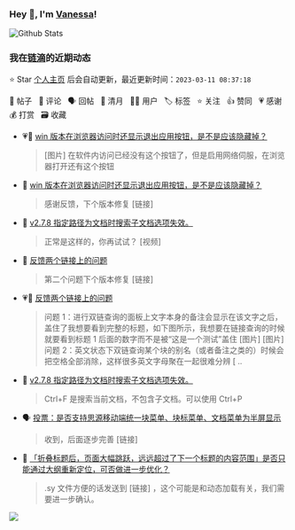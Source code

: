 ### Hey 👋, I'm [Vanessa](http://vanessa.b3log.org/)!

![Github Stats](https://github-readme-stats.vercel.app/api?username=Vanessa219&show_icons=true)

<!--events start -->

### 我在[链滴](https://ld246.com)的近期动态

⭐️ Star [个人主页](https://github.com/Vanessa219/Vanessa219) 后会自动更新，最近更新时间：`2023-03-11 08:37:18`

📝 帖子 &nbsp; 💬 评论 &nbsp; 🗣 回帖 &nbsp; 🌙 清月 &nbsp; 👨‍💻 用户 &nbsp; 🏷️ 标签 &nbsp; ⭐️ 关注 &nbsp; 👍 赞同 &nbsp; 💗 感谢 &nbsp; 💰 打赏 &nbsp; 🗃 收藏

* 💗📝 [win 版本在浏览器访问时还显示退出应用按钮，是不是应该隐藏掉？](https://ld246.com/article/1678433672107)

  > [图片] 在软件内访问已经没有这个按钮了，但是启用网络伺服，在浏览器打开还有这个按钮
* 💬 [win 版本在浏览器访问时还显示退出应用按钮，是不是应该隐藏掉？](https://ld246.com/article/1678433672107/comment/1678439383748#comments)

  > 感谢反馈，下个版本修复 [链接]
* 💬 [v2.7.8 指定路径为文档时搜索子文档选项失效。](https://ld246.com/article/1678367298028/comment/1678374124819#comments)

  > 正常是这样的，你再试试？ [视频]
* 💬 [反馈两个链接上的问题](https://ld246.com/article/1678368617206/comment/1678373830937#comments)

  > 第二个问题下个版本修复 [链接]
* 💗📝 [反馈两个链接上的问题](https://ld246.com/article/1678368617206)

  > 问题 1：进行双链查询的面板上文字本身的备注会显示在该文字之后，盖住了我想要看到完整的标题，如下图所示，我想要在链接查询的时候就要看到标题 1 后面的数字而不是被“这是一个测试”盖住 [图片] [图片] 问题 2：英文状态下双链查询某个块的别名（或者备注之类的）时候会把空格全部消除，这样很多英文字母聚在一起很难分辨 [ ..
* 💬 [v2.7.8 指定路径为文档时搜索子文档选项失效。](https://ld246.com/article/1678367298028/comment/1678373074105#comments)

  > Ctrl+F 是搜索当前文档，不包含子文档。可以使用 Ctrl+P
* 🗣 [投票：是否支持思源移动端统一块菜单、块标菜单、文档菜单为半屏显示](https://ld246.com/article/1678185548080/comment/1678370556619#comments)

  > 收到，后面逐步完善 [链接]
* 💬 [「折叠标题后，页面大幅跳跃，远远超过了下一个标题的内容范围」是否只能通过大纲重新定位，可否做进一步优化？](https://ld246.com/article/1678363717605/comment/1678367665263#comments)

  > .sy 文件方便的话发送到 [链接] ，这个可能是和动态加载有关，我们需要进一步确认。


<!--events end -->

<a title="Hits" target="_blank" href="https://github.com/Vanessa219/Vanessa219"><img src="https://hits.b3log.org/Vanessa219/Vanessa219.svg"></a>
